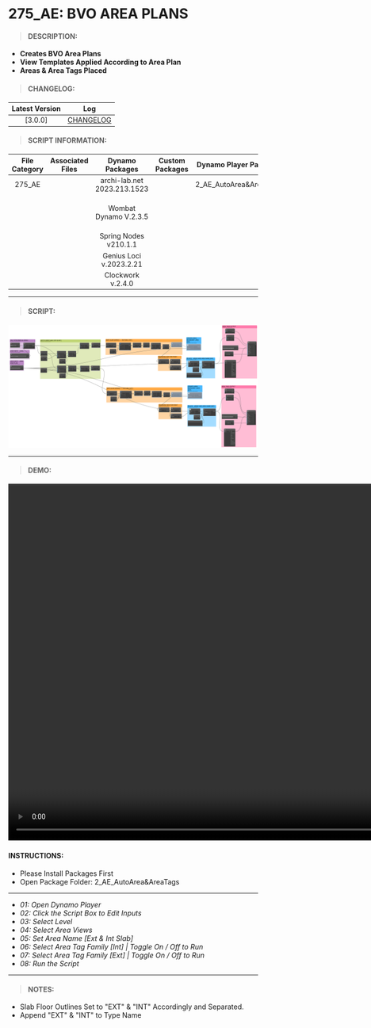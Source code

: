 # 275_AE: BVO AREA PLANS

> #### DESCRIPTION: 
- **Creates BVO Area Plans**
- **View Templates Applied According to Area Plan**
- **Areas & Area Tags Placed**

> #### CHANGELOG:

| Latest Version | Log |
| :-------: | :----: | 
|[3.0.0] | [CHANGELOG](/_scripts/_project/275_VESTEDA/AREA/changelog/AE_BVO.md) |

> #### SCRIPT INFORMATION: 

| File Category | Associated Files | Dynamo Packages | Custom Packages | Dynamo Player Package | Revit Version | Author | Reviewed By | File Name & Location | 
| :-------: | :----: | :---: | :---: | :---: | :---: | :---: | :---: | :--: |
| 275_AE |  | archi-lab.net 2023.213.1523 | | 2_AE_AutoArea&AreaTags | Revit 2023 | Cathrine Macabuhay |  | 2_BVO_v.3.0.0 |
|           |  | Wombat Dynamo V.2.3.5 |                 |                    | | | | (https://bimcapcom.sharepoint.com/:f:/s/BCP-Main/EpTSYF56d-dLuhMSF4Tstw8BF8kQsWPjHz8lDHeCSb9mgA?e=ZgD5kT) |
| | | Spring Nodes v210.1.1 |
| | | Genius Loci v.2023.2.21 | 
| | | Clockwork v.2.4.0 |

------------------------------------------------------------
> #### SCRIPT: 

<img src="/_scripts/_project/275_VESTEDA/AREA/images/BVO v.3.0.0.png">


------------------------------------------------------------

> #### DEMO: 

<video width="1280" height="720" controls>
 <source src="./_scripts/_project/275_VESTEDA/AREA/demo/BVO V.3.0.0.mp4" type="video/mp4">
</video>

#### INSTRUCTIONS: 
- Please Install Packages First
- Open Package Folder: 2_AE_AutoArea&AreaTags
----------------------------------------------------------------
- *01: Open Dynamo Player*
- *02: Click the Script Box to Edit Inputs*
- *03: Select Level*
- *04: Select Area Views*
- *05: Set Area Name [Ext & Int Slab]*
- *06: Select Area Tag Family [Int] | Toggle On / Off to Run*
- *07: Select Area Tag Family [Ext] | Toggle On / Off to Run*
- *08: Run the Script*
------------------------------------------------------------
> #### NOTES: 
- Slab Floor Outlines Set to "EXT" & "INT" Accordingly and Separated.
- Append "EXT" & "INT" to Type Name